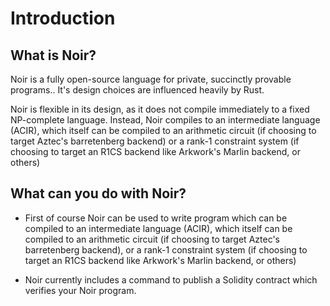 # Introduction

## What is Noir?

Noir is a fully open-source language for private, succinctly provable programs.. It's design choices are influenced heavily by Rust.

Noir is flexible in its design, as it does not compile immediately to a fixed NP-complete language. Instead, Noir compiles to an intermediate language (ACIR), which itself can be compiled to an arithmetic circuit (if choosing to target Aztec's barretenberg backend) or a rank-1 constraint system (if choosing to target an R1CS backend like Arkwork's Marlin backend, or others)

## What can you do with Noir?

- First of course Noir can be used to write program which can be compiled to an intermediate language (ACIR), which itself can be compiled to an arithmetic circuit (if choosing to target Aztec's barretenberg backend), or a rank-1 constraint system (if choosing to target an R1CS backend like Arkwork's Marlin backend, or others)

- Noir currently includes a command to publish a Solidity contract which verifies your Noir program.
